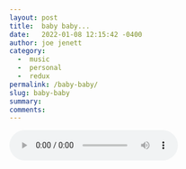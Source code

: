 ```yaml
---
layout: post
title:  baby baby...
date:   2022-01-08 12:15:42 -0400
author: joe jenett
category:
  -  music
  -  personal
  -  redux
permalink: /baby-baby/
slug: baby-baby
summary:
comments: 
---
```

<audio controls="controls"><source src="../wp-content/uploads/2020/06/babybaby_take1.mp3" type="audio/mp3" /></audio>  

<a style="display:none;" href="https://brid.gy/publish/twitter"><small>(cross-posted to twitter)</small></a>
<data class="p-bridgy-omit-link" value="false"></data>